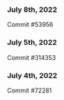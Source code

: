### July 8th, 2022

Commit #53956

### July 5th, 2022

Commit #314353


### July 4th, 2022

Commit #72281
